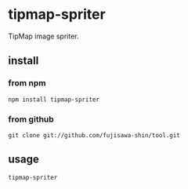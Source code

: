 tipmap-spriter
==============

TipMap image spriter.

## install

### from npm

```
npm install tipmap-spriter
```

### from github

```
git clone git://github.com/fujisawa-shin/tool.git
```

## usage

```
tipmap-spriter
```
